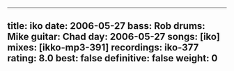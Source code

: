 
---
title: iko
date: 2006-05-27
bass:	Rob
drums:	Mike
guitar:	Chad
day: 2006-05-27
songs: [iko]
mixes: [ikko-mp3-391]
recordings: iko-377
rating: 8.0
best: false
definitive: false
weight: 0
---
